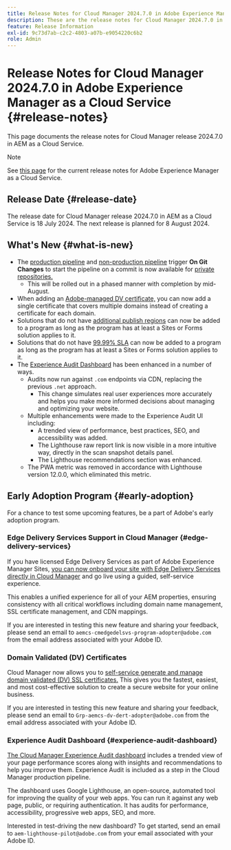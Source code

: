```yaml
---
title: Release Notes for Cloud Manager 2024.7.0 in Adobe Experience Manager as a Cloud Service
description: These are the release notes for Cloud Manager 2024.7.0 in AEM as a Cloud Service.
feature: Release Information
exl-id: 9c73d7ab-c2c2-4803-a07b-e9054220c6b2
role: Admin
---
```


# Release Notes for Cloud Manager 2024.7.0 in Adobe Experience Manager as a Cloud Service {#release-notes}

This page documents the release notes for Cloud Manager release 2024.7.0 in AEM as a Cloud Service.

>[!NOTE]
>
>See [this page](/help/release-notes/release-notes-cloud/release-notes-current.md) for the current release notes for Adobe Experience Manager as a Cloud Service.

## Release Date {#release-date}

The release date for Cloud Manager release 2024.7.0 in AEM as a Cloud Service is 18 July 2024. The next release is planned for 8 August 2024.

## What's New {#what-is-new}

* The [production pipeline](/help/implementing/cloud-manager/configuring-pipelines/configuring-production-pipelines.md#adding-production-pipeline) and [non-production pipeline](/help/implementing/cloud-manager/configuring-pipelines/configuring-non-production-pipelines.md#adding-non-production-pipeline) trigger **On Git Changes** to start the pipeline on a commit is now available for [private repositories.](/help/implementing/cloud-manager/managing-code/private-repositories.md)
  * This will be rolled out in a phased manner with completion by mid-August.
* When adding an [Adobe-managed DV certificate,](/help/implementing/cloud-manager/managing-ssl-certifications/domain-validated-certificates.md) you can now add a single certificate that covers multiple domains instead of creating a certificate for each domain.
* Solutions that do not have [additional publish regions](/help/operations/additional-publish-regions.md) can now be added to a program as long as the program has at least a Sites or Forms solution applies to it.
* Solutions that do not have [99.99% SLA](/help/implementing/cloud-manager/getting-access-to-aem-in-cloud/creating-production-programs.md#sla) can now be added to a program as long as the program has at least a Sites or Forms solution applies to it.
* The [Experience Audit Dashboard](/help/implementing/cloud-manager/experience-audit-dashboard.md) has been enhanced in a number of ways.
  * Audits now run against `.com` endpoints via CDN, replacing the previous `.net` approach.
    * This change simulates real user experiences more accurately and helps you make more informed decisions about managing and optimizing your website.
  * Multiple enhancements were made to the Experience Audit UI including:
    * A trended view of performance, best practices, SEO, and accessibility was added.
    * The Lighthouse raw report link is now visible in a more intuitive way, directly in the scan snapshot details panel.
    * The Lighthouse recommendations section was enhanced.
  * The PWA metric was removed in accordance with Lighthouse version 12.0.0, which eliminated this metric.

## Early Adoption Program {#early-adoption}

For a chance to test some upcoming features, be a part of Adobe's early adoption program.

### Edge Delivery Services Support in Cloud Manager {#edge-delivery-services}

If you have licensed Edge Delivery Services as part of Adobe Experience Manager Sites, [you can now onboard your site with Edge Delivery Services directly in Cloud Manager](/help/implementing/cloud-manager/edge-delivery-services.md) and go live using a guided, self-service experience.

This enables a unified experience for all of your AEM properties, ensuring consistency with all critical workflows including domain name management, SSL certificate management, and CDN mappings.

If you are interested in testing this new feature and sharing your feedback, please send an email to `aemcs-cmedgedelsvs-program-adopter@adobe.com` from the email address associated with your Adobe ID. 

### Domain Validated (DV) Certificates

Cloud Manager now allows you to [self-service generate and manage domain validated (DV) SSL certificates.](/help/implementing/cloud-manager/managing-ssl-certifications/domain-validated-certificates.md) This gives you the fastest, easiest, and most cost-effective solution to create a secure website for your online business.

If you are interested in testing this new feature and sharing your feedback, please send an email to `Grp-aemcs-dv-dert-adopter@adobe.com` from the email address associated with your Adobe ID.

### Experience Audit Dashboard {#experience-audit-dashboard}

[The Cloud Manager Experience Audit dashboard](/help/implementing/cloud-manager/experience-audit-dashboard.md) includes a trended view of your page performance scores along with insights and recommendations to help you improve them. Experience Audit is included as a step in the Cloud Manager production pipeline.

The dashboard uses Google Lighthouse, an open-source, automated tool for improving the quality of your web apps. You can run it against any web page, public, or requiring authentication. It has audits for performance, accessibility, progressive web apps, SEO, and more.

Interested in test-driving the new dashboard? To get started, send an email to `aem-lighthouse-pilot@adobe.com` from your email associated with your Adobe ID.
